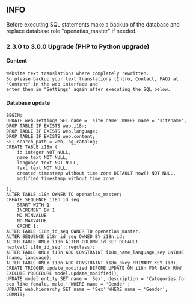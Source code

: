 ## INFO

   Before executing SQL statements make a backup of the database and replace database role "openatlas_master" if needed.

### 2.3.0 to 3.0.0 Upgrade (PHP to Python upgrade)

#### Content

    Website text translations where completely rewritten.
    So please backup your text translations (Intro, Contact, FAQ) at "Content" in the web interface and
    enter them in "Settings" again after executing the SQL below.

#### Database update

    BEGIN;
    UPDATE web.settings SET name = 'site_name' WHERE name = 'sitename';
    DROP TABLE IF EXISTS web.i18n;
    DROP TABLE IF EXISTS web.language;
    DROP TABLE IF EXISTS web.content;
    SET search_path = web, pg_catalog;
    CREATE TABLE i18n (
        id integer NOT NULL,
        name text NOT NULL,
        language text NOT NULL,
        text text NOT NULL,
        created timestamp without time zone DEFAULT now() NOT NULL,
        modified timestamp without time zone

    );
    ALTER TABLE i18n OWNER TO openatlas_master;
    CREATE SEQUENCE i18n_id_seq
        START WITH 1
        INCREMENT BY 1
        NO MINVALUE
        NO MAXVALUE
        CACHE 1;
    ALTER TABLE i18n_id_seq OWNER TO openatlas_master;
    ALTER SEQUENCE i18n_id_seq OWNED BY i18n.id;
    ALTER TABLE ONLY i18n ALTER COLUMN id SET DEFAULT nextval('i18n_id_seq'::regclass);
    ALTER TABLE ONLY i18n ADD CONSTRAINT i18n_name_language_key UNIQUE (name, language);
    ALTER TABLE ONLY i18n ADD CONSTRAINT i18n_pkey PRIMARY KEY (id);
    CREATE TRIGGER update_modified BEFORE UPDATE ON i18n FOR EACH ROW EXECUTE PROCEDURE model.update_modified();
    UPDATE model.entity SET name = 'Sex', description = 'Categories for sex like female, male.' WHERE name = 'Gender';
    UPDATE web.hierarchy SET name = 'Sex' WHERE name = 'Gender';
    COMMIT;
